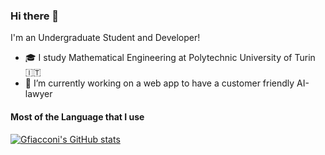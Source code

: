 ### Hi there 👋
I'm an Undergraduate Student and Developer!

- 🎓 I study Mathematical Engineering at Polytechnic University of Turin 🇮🇹 
- 🔭 I’m currently working on a web app to have a customer friendly AI-lawyer 

#### Most of the Language that I use
[![Gfiacconi's GitHub stats](https://github-readme-stats.vercel.app/api?username=gfiacconi)](https://github.com/anuraghazra/github-readme-stats)





